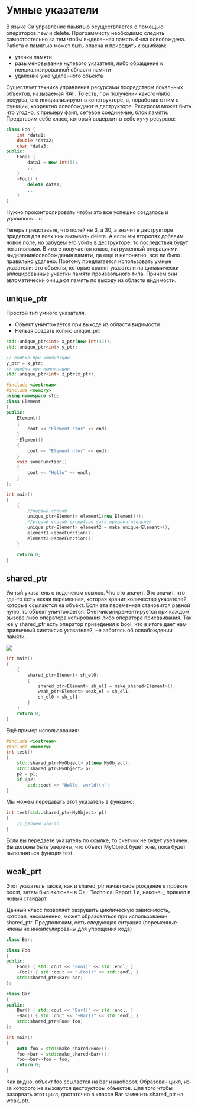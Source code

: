# Умные указатели
В языке Си управление памятью осуществляется с помощью операторов new и delete. Программисту необходимо следить самостоятельно за тем чтобы выделенная память была освобождена. Работа с памятью может быть опасна и приводить к ошибкам:
* утечки памяти
* разыменовывание нулевого указателя, либо обращение к неициализированной области памяти
* удаление уже удаленного объекта

Существует техника управления ресурсами посредством локальных объектов, называемая RAII. То есть, при получении какого-либо ресурса, его инициализируют в конструкторе, а, поработав с ним в функции, корректно освобождают в деструкторе. Ресурсом может быть что угодно, к примеру файл, сетевое соединение, блок памяти.
Представим себе класс, который содержит в себе кучу ресурсов:
```cpp
class Foo {
    int *data1;
    double *data2;
    char *data3;
public:
    Foo() {
        data1 = new int(5);
        ...
    }
    ~Foo() {
        delete data1;
        ...
    }
}
```
Нужно проконтролировать чтобы это все успешно создалось и удалилось... u

Теперь представьте, что полей не 3, а 30, а значит в деструкторе придется для всех них вызывать delete. А если мы второпях добавим новое поле, но забудем его убить в деструкторе, то последствия будут негативными. В итоге получается класс, нагруженный операциями выделения\освобождения памяти, да еще и непонятно, все ли было правильно удалено.
Поэтому предлагается использовать умные указатели: это объекты, которые хранят указатели на динамически аллоцированные участки памяти произвольного типа. Причем они автоматически очищают память по выходу из области видимости.
 
## unique_ptr
Простой тип умного указателя.
* Объект уничтожается при выходе из области видимости
* Нельзя создать копию unique_prt

```cpp
std::unique_ptr<int> x_ptr(new int(42));
std::unique_ptr<int> y_ptr;

// ошибка при компиляции
y_ptr = x_ptr;
// ошибка при компиляции
std::unique_ptr<int> z_ptr(x_ptr);
```

```cpp
#include <iostream>
#include <memory>
using namespace std;
class Element
{
public:
    Element()
    {
        cout << "Element ctor" << endl;
    }
    ~Element()
    {
        cout << "Element dtor" << endl;
    }
    void someFunction()
    {
        cout << "Hello" << endl;
    }
};

int main()
{
    {
        //первый способ
        unique_ptr<Element> element1(new Element());
        //второй способ exception safe предпочтительней
        unique_ptr<Element> element2 = make_unique<Element>();
        element1->someFunction();
        element2->someFunction();
    }

    return 0;
}
```


## shared_ptr
Умный указатель с подсчетом ссылок. Что это значит. Это значит, что где-то есть некая переменная, которая хранит количество указателей, которые ссылаются на объект. Если эта переменная становится равной нулю, то объект уничтожается. Счетчик инкрементируется при каждом вызове либо оператора копирования либо оператора присваивания. Так же у shared_ptr есть оператор приведения к bool, что в итоге дает нам привычный синтаксис указателей, не заботясь об освобождении памяти.

![](https://habrastorage.org/getpro/habr/post_images/ede/09d/f71/ede09df7175a46d8097a7613a576c9b3.png)


```cpp
int main()
{
    {
        shared_ptr<Element> sh_el0;
        {
            shared_ptr<Element> sh_el1 = make_shared<Element>();
            weak_ptr<Element> weak_el = sh_el1;
            sh_el0 = sh_el1;
        }
    }
    return 0;
}
```

Ещё пример использования:
```cpp
#include <iostream>
#include <memory>
int test() 
{
    std::shared_ptr<MyObject> p1(new MyObject);
    std::shared_ptr<MyObject> p2;    
    p2 = p1;    
    if (p2)
        std::cout << "Hello, world!\n";
}
```

 Мы можем передавать этот указатель в функцию:
```cpp
int test(std::shared_ptr<MyObject> p1) 
{
    // Делаем что-то
}
```
Если вы передаете указатель по ссылке, то счетчик не будет увеличен. Вы должны быть уверены, что объект MyObject будет жив, пока будет выполняться функция test.


## weak_prt

Этот указатель также, как и shared_ptr начал свое рождение в проекте boost, затем был включен в C++ Technical Report 1 и, наконец, пришел в новый стандарт.

Данный класс позволяет разрушить циклическую зависимость, которая, несомненно, может образоваться при использовании shared_ptr. Предположим, есть следующая ситуация (переменные-члены не инкапсулированы для упрощения кода)
```cpp
class Bar;

class Foo
{
public:
    Foo() { std::cout << "Foo()" << std::endl; }
    ~Foo() { std::cout << "~Foo()" << std::endl; }
    std::shared_ptr<Bar> bar;
};

class Bar
{
public:
    Bar() { std::cout << "Bar()" << std::endl; }
    ~Bar() { std::cout << "~Bar()" << std::endl; }
    std::shared_ptr<Foo> foo;
};

int main()
{
    auto foo = std::make_shared<Foo>();
    foo->bar = std::make_shared<Bar>();
    foo->bar->foo = foo;
    return 0;
}
```
Как видно, объект foo ссылается на bar и наоборот. Образован цикл, из-за которого не вызовутся деструкторы объектов. Для того чтобы разорвать этот цикл, достаточно в классе Bar заменить shared_ptr на weak_ptr.
